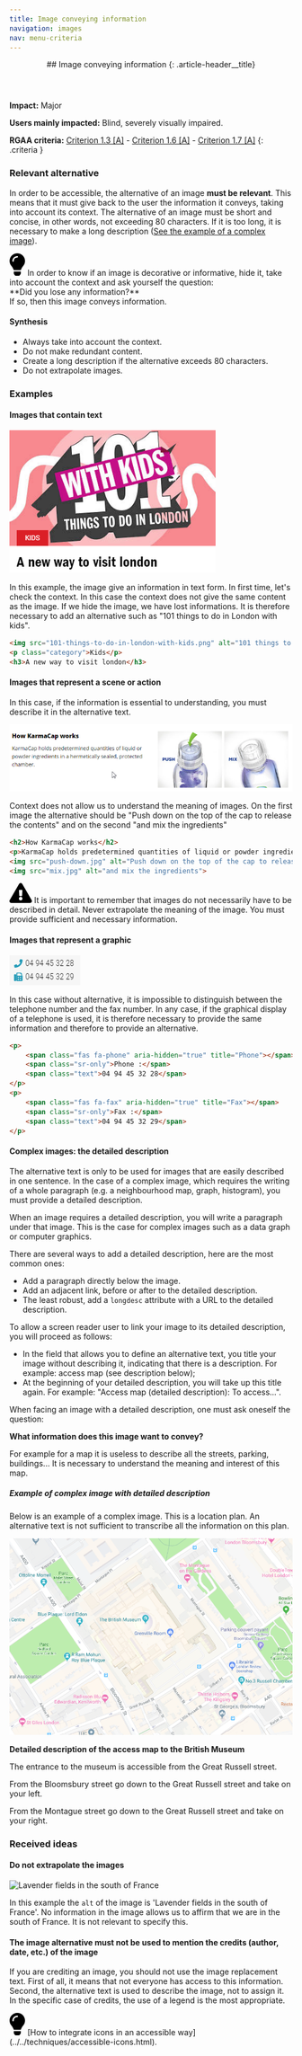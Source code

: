 ```yaml
---
title: Image conveying information
navigation: images
nav: menu-criteria
---
```


<header>
## Image conveying information
{: .article-header__title}
</header>

**Impact:** Major

**Users mainly impacted:** Blind, severely visually impaired.

**RGAA criteria:** [Criterion 1.3 [A]](http://disic.github.io/rgaa_referentiel_en/criteria.html#crit-1-3) - [Criterion 1.6 [A]](http://disic.github.io/rgaa_referentiel_en/criteria.html#crit-1-6) - [Criterion 1.7 [A]](http://disic.github.io/rgaa_referentiel_en/criteria.html#crit-1-7)
{: .criteria }

### Relevant alternative

In order to be accessible, the alternative of an image **must be relevant**. This means that it must give back to the user the information it conveys, taking into account its context.
The alternative of an image must be short and concise, in other words, not exceeding 80 characters. If it is too long, it is necessary to make a long description ([See the example of a complex image](#complex-images-the-detailed-description)).

<div class="tip">
<svg role="img" aria-label="Tip" xmlns="http://www.w3.org/2000/svg" viewBox="0 0 352 512" width="28" height="40"><title>Tip</title><path d="M96.06 454.35c.01 6.29 1.87 12.45 5.36 17.69l17.09 25.69a31.99 31.99 0 0 0 26.64 14.28h61.71a31.99 31.99 0 0 0 26.64-14.28l17.09-25.69a31.989 31.989 0 0 0 5.36-17.69l.04-38.35H96.01l.05 38.35zM0 176c0 44.37 16.45 84.85 43.56 115.78 16.52 18.85 42.36 58.23 52.21 91.45.04.26.07.52.11.78h160.24c.04-.26.07-.51.11-.78 9.85-33.22 35.69-72.6 52.21-91.45C335.55 260.85 352 220.37 352 176 352 78.61 272.91-.3 175.45 0 73.44.31 0 82.97 0 176zm176-80c-44.11 0-80 35.89-80 80 0 8.84-7.16 16-16 16s-16-7.16-16-16c0-61.76 50.24-112 112-112 8.84 0 16 7.16 16 16s-7.16 16-16 16z"/></svg>
In order to know if an image is decorative or informative, hide it, take into account the context and ask yourself the question:<br>**Did you lose any information?**<br>If so, then this image conveys information.
</div>

#### Synthesis
* Always take into account the context.
* Do not make redundant content.
* Create a long description if the alternative exceeds 80 characters.
* Do not extrapolate images.

### Examples

#### Images that contain text

![](../../img/images-1.3-1.png)

In this example, the image give an information in text form. In first time, let's check the context.
In this case the context does not give the same content as the image.
If we hide the image, we have lost informations. It is therefore necessary to add an alternative such as "101 things to do in London with kids".

```html
<img src="101-things-to-do-in-london-with-kids.png" alt="101 things to do in London with kids">
<p class="category">Kids</p>
<h3>A new way to visit london</h3>
```

#### Images that represent a scene or action

In this case, if the information is essential to understanding, you must describe it in the alternative text.

![](../../img/images-1.3-3.png)

Context does not allow us to understand the meaning of images.
On the first image the alternative should be "Push down on the top of the cap to release the contents" and on the second "and mix the ingredients"

```html
<h2>How KarmaCap works</h2>
<p>KarmaCap holds predetermined quantities of liquid or powder ingredients in a hermetically sealed, protected chamber.</p>
<img src="push-down.jpg" alt="Push down on the top of the cap to release the contents">
<img src="mix.jpg" alt="and mix the ingredients">
```

<div class="important">
<svg role="img" aria-label="Important" xmlns="http://www.w3.org/2000/svg" viewBox="0 0 576 512" width="40" height="36"><title>Important</title><path d="M569.517 440.013C587.975 472.007 564.806 512 527.94 512H48.054c-36.937 0-59.999-40.055-41.577-71.987L246.423 23.985c18.467-32.009 64.72-31.951 83.154 0l239.94 416.028zM288 354c-25.405 0-46 20.595-46 46s20.595 46 46 46 46-20.595 46-46-20.595-46-46-46zm-43.673-165.346l7.418 136c.347 6.364 5.609 11.346 11.982 11.346h48.546c6.373 0 11.635-4.982 11.982-11.346l7.418-136c.375-6.874-5.098-12.654-11.982-12.654h-63.383c-6.884 0-12.356 5.78-11.981 12.654z"/></svg>
It is important to remember that images do not necessarily have to be described in detail. Never extrapolate the meaning of the image. You must provide sufficient and necessary information.
</div>

#### Images that represent a graphic

![](../../img/images-1.3-2.png)

In this case without alternative, it is impossible to distinguish between the telephone number and the fax number.
In any case, if the graphical display of a telephone is used, it is therefore necessary to provide the same information and therefore to provide an alternative.

```html
<p>
    <span class="fas fa-phone" aria-hidden="true" title="Phone"></span>
    <span class="sr-only">Phone :</span>
    <span class="text">04 94 45 32 28</span>
</p>
<p>
    <span class="fas fa-fax" aria-hidden="true" title="Fax"></span>
    <span class="sr-only">Fax :</span>
    <span class="text">04 94 45 32 29</span>
</p>
```

#### Complex images: the detailed description

The alternative text is only to be used for images that are easily described in one sentence. In the case of a complex image, which requires the writing of a whole paragraph (e.g. a neighbourhood map, graph, histogram), you must provide a detailed description.

When an image requires a detailed description, you will write a paragraph under that image. This is the case for complex images such as a data graph or computer graphics.

There are several ways to add a detailed description, here are the most common ones:

* Add a paragraph directly below the image.
* Add an adjacent link, before or after to the detailed description.
* The least robust, add a `longdesc` attribute with a URL to the detailed description.

To allow a screen reader user to link your image to its detailed description, you will proceed as follows:

* In the field that allows you to define an alternative text, you title your image without describing it, indicating that there is a description. For example: access map (see description below);
* At the beginning of your detailed description, you will take up this title again. For example: "Access map (detailed description): To access...".

When facing an image with a detailed description, one must ask oneself the question:

**What information does this image want to convey?**

For example for a map it is useless to describe all the streets, parking, buildings... It is necessary to understand the meaning and interest of this map.

##### Example of complex image with detailed description

Below is an example of a complex image. This is a location plan. An alternative text is not sufficient to transcribe all the information on this plan.

![Access map to the British Museum (see description below)](../../img/british-museum.png)

**Detailed description of the access map to the British Museum**

The entrance to the museum is accessible from the Great Russell street.

From the Bloomsbury street go down to the Great Russell street and take on your left.

From the Montague street go down to the Great Russell street and take on your right.

### Received ideas

#### Do not extrapolate the images

![Lavender fields in the south of France](https://upload.wikimedia.org/wikipedia/commons/thumb/a/a3/Plateau_de_valensole1.JPG/320px-Plateau_de_valensole1.jpg)

In this example the `alt` of the image is 'Lavender fields in the south of France'.
No information in the image allows us to affirm that we are in the south of France. It is not relevant to specify this.

#### The image alternative must not be used to mention the credits (author, date, etc.) of the image

If you are crediting an image, you should not use the image replacement text. First of all, it means that not everyone has access to this information. Second, the alternative text is used to describe the image, not to assign it.
In the specific case of credits, the use of a legend is the most appropriate.

<div class="tip">
<svg role="img" aria-label="Tip" xmlns="http://www.w3.org/2000/svg" viewBox="0 0 352 512" width="28" height="40"><title>Tip</title><path d="M96.06 454.35c.01 6.29 1.87 12.45 5.36 17.69l17.09 25.69a31.99 31.99 0 0 0 26.64 14.28h61.71a31.99 31.99 0 0 0 26.64-14.28l17.09-25.69a31.989 31.989 0 0 0 5.36-17.69l.04-38.35H96.01l.05 38.35zM0 176c0 44.37 16.45 84.85 43.56 115.78 16.52 18.85 42.36 58.23 52.21 91.45.04.26.07.52.11.78h160.24c.04-.26.07-.51.11-.78 9.85-33.22 35.69-72.6 52.21-91.45C335.55 260.85 352 220.37 352 176 352 78.61 272.91-.3 175.45 0 73.44.31 0 82.97 0 176zm176-80c-44.11 0-80 35.89-80 80 0 8.84-7.16 16-16 16s-16-7.16-16-16c0-61.76 50.24-112 112-112 8.84 0 16 7.16 16 16s-7.16 16-16 16z"/></svg>
[How to integrate icons in an accessible way](../../techniques/accessible-icons.html).
</div>
